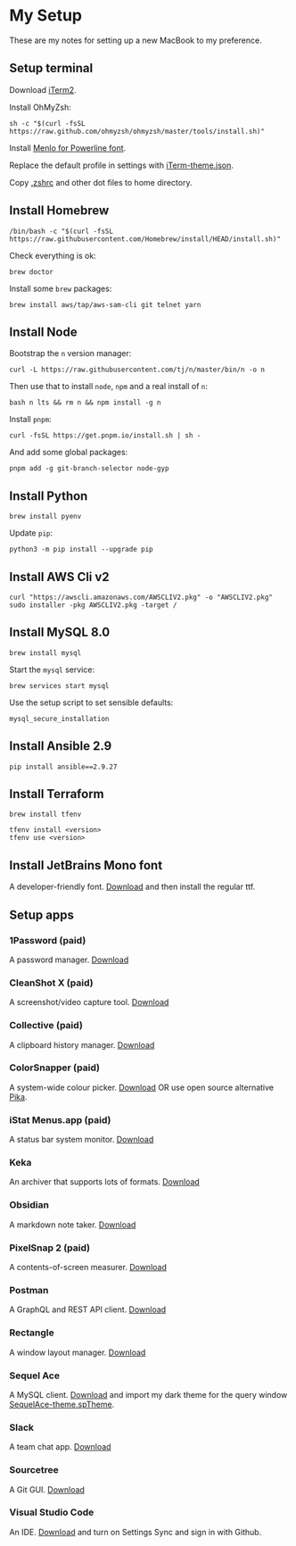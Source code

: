 # My Setup

These are my notes for setting up a new MacBook to my preference.

## Setup terminal

Download [iTerm2](https://iterm2.com/downloads/stable/latest).

Install OhMyZsh:

```
sh -c "$(curl -fsSL https://raw.github.com/ohmyzsh/ohmyzsh/master/tools/install.sh)"
```

Install [Menlo for Powerline font](https://github.com/abertsch/Menlo-for-Powerline).

Replace the default profile in settings with [iTerm-theme.json](/iTerm-theme.json).

Copy [.zshrc](/.zshrc) and other dot files to home directory.

## Install Homebrew

```
/bin/bash -c "$(curl -fsSL https://raw.githubusercontent.com/Homebrew/install/HEAD/install.sh)"
```

Check everything is ok:

```
brew doctor
```

Install some `brew` packages:

```
brew install aws/tap/aws-sam-cli git telnet yarn
```

## Install Node

Bootstrap the `n` version manager:

```
curl -L https://raw.githubusercontent.com/tj/n/master/bin/n -o n
```

Then use that to install `node`, `npm` and a real install of `n`:

```
bash n lts && rm n && npm install -g n
```

Install `pnpm`:

```
curl -fsSL https://get.pnpm.io/install.sh | sh -
```

And add some global packages:

```
pnpm add -g git-branch-selector node-gyp
```

## Install Python

```
brew install pyenv
```

Update `pip`:

```
python3 -m pip install --upgrade pip
```

## Install AWS Cli v2

```
curl "https://awscli.amazonaws.com/AWSCLIV2.pkg" -o "AWSCLIV2.pkg"
sudo installer -pkg AWSCLIV2.pkg -target /
```

## Install MySQL 8.0

```
brew install mysql
```

Start the `mysql` service:

```
brew services start mysql
```

Use the setup script to set sensible defaults:

```
mysql_secure_installation
```

## Install Ansible 2.9

```
pip install ansible==2.9.27
```

## Install Terraform

```
brew install tfenv
```

```
tfenv install <version>
tfenv use <version>
```

## Install JetBrains Mono font

A developer-friendly font.
[Download](https://www.jetbrains.com/lp/mono) and then install the regular ttf.

## Setup apps

### 1Password (paid)

A password manager.
[Download](https://1password.com)

### CleanShot X (paid)

A screenshot/video capture tool.
[Download](https://cleanshot.com)

### Collective (paid)

A clipboard history manager.
[Download](http://www.generation-loss.com/collective)

### ColorSnapper (paid)

A system-wide colour picker.
[Download](https://colorsnapper.com) OR use open source alternative [Pika](https://github.com/superhighfives/pika).

### iStat Menus.app (paid)

A status bar system monitor.
[Download](https://bjango.com/mac/istatmenus)

### Keka

An archiver that supports lots of formats.
[Download](https://www.keka.io)

### Obsidian

A markdown note taker.
[Download](https://obsidian.md)

### PixelSnap 2 (paid)

A contents-of-screen measurer.
[Download](https://getpixelsnap.com)

### Postman

A GraphQL and REST API client.
[Download](https://www.postman.com/downloads/)

### Rectangle

A window layout manager.
[Download](https://rectangleapp.com)

### Sequel Ace

A MySQL client.
[Download](https://github.com/Sequel-Ace/Sequel-Ace) and import my dark theme for the query window [SequelAce-theme.spTheme](/SequelAce-theme.spTheme).

### Slack

A team chat app.
[Download](https://slack.com/downloads)

### Sourcetree

A Git GUI.
[Download](https://www.sourcetreeapp.com)

### Visual Studio Code

An IDE.
[Download](https://code.visualstudio.com) and turn on Settings Sync and sign in with Github.
